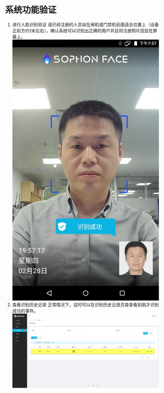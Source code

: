 
# 系统功能验证

1. 进行人脸识别验证
   请已经注册的人员站在闸机或门禁机前面适合位置上（设备正前方约1米左右），确认系统可以识别出正确的用户并且将注册照片回显在屏幕上。
   ![img](../../../../../imgs/image2019-2-28_19-58-7.png)
2. 查看识别历史记录
   正常情况下，这时可以在识别历史记录页查查看到刚才识别成功的事件。
   ![img](../../../../../imgs/image2019-2-28_20-3-5.png)